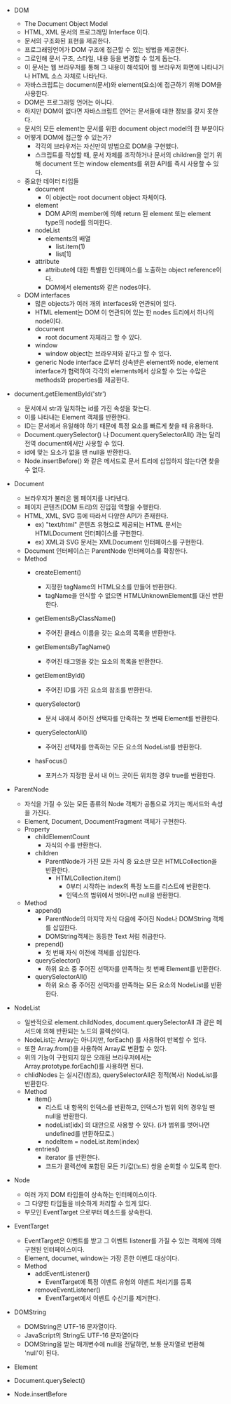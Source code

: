 * DOM
    * The Document Object Model
    * HTML, XML 문서의 프로그래밍 Interface 이다.
    * 문서의 구조화된 표현을 제공한다.
    * 프로그래밍언어가 DOM 구조에 접근할 수 있는 방법을 제공한다.
    * 그로인해 문서 구조, 스타일, 내용 등을 변경할 수 있게 돕는다.
    * 이 문서는 웹 브라우저를 통해 그 내용이 해석되어 웹 브라우저 화면에 나타나거나 HTML 소스 자체로 나타난다.
    * 자바스크립트는 document(문서)와 element(요소)에 접근하기 위해 DOM을 사용한다.
    * DOM은 프로그래밍 언어는 아니다.
    * 하지만 DOM이 없다면 자바스크립트 언어는 문서들에 대한 정보를 갖지 못한다.
    * 문서의 모든 element는 문서를 위한 document object model의 한 부분이다
    * 어떻게 DOM에 접근할 수 있는가?
        * 각각의 브라우저는 자신만의 방법으로 DOM을 구현했다.
        * 스크립트를 작성할 때, 문서 자체를 조작하거나 문서의 children을 얻기 위해 document 또는 window elements를 위한 API를 즉시 사용할 수 있다.
    * 중요한 데이터 타입들
        * document
            * 이 object는 root document object 자체이다.
        * element
            * DOM API의 member에 의해 return 된 element 또는 element type의 node를 의미한다.
        * nodeList
            * elements의 배열
                * list.item(1)
                * list[1]
        * attribute
            * attribute에 대한 특별한 인터페이스를 노출하는 object reference이다.
            * DOM에서 elements와 같은 nodes이다.
    * DOM interfaces
        * 많은 objects가 여러 개의 interfaces와 연관되어 있다.
        * HTML element는 DOM 이 연관되어 있는 한 nodes 트리에서 하나의 node이다.
        * document
            * root document 자체라고 할 수 있다.
        * window
            * window object는 브라우저와 같다고 할 수 있다.
        * generic Node interface 로부터 상속받은 element와 node, element interface가 협력하여 각각의 elements에서 상요할 수 있는 수많은 methods와 properties를 제공한다.




* document.getElementById('str')
    * 문서에서 str과 일치하는 id를 가진 속성을 찾는다.
    * 이를 나타내는 Element 객체를 반환한다.
    * ID는 문서에서 유일해야 하기 때문에 특정 요소를 빠르게 찾을 때 유용하다.
    * Document.querySelector() 나 Document.querySelectorAll() 과는 달리 전역 document에서만 사용할 수 있다.
    * id에 맞는 요소가 없을 땐 null을 반환한다.
    * Node.insertBefore() 와 같은 메서드로 문서 트리에 삽입하지 않는다면 찾을 수 없다.

* Document
    * 브라우저가 불러온 웹 페이지를 나타낸다.
    * 페이지 콘텐츠(DOM 트리)의 진입점 역할을 수행한다.
    * HTML, XML, SVG 등에 따라서 다양한 API가 존재한다.
        * ex) "text/html" 콘텐츠 유형으로 제공되는 HTML 문서는 HTMLDocument 인터페이스를 구현한다.
        * ex) XML과 SVG 문서는 XMLDocument 인터페이스를 구현한다.
    * Document 인터페이스는 ParentNode 인터페이스를 확장한다.
    * Method
        * createElement()
            * 지정한 tagName의 HTML요소를 만들어 반환한다.
            * tagName을 인식할 수 없으면 HTMLUnknownElement를 대신 반환한다.
            
        * getElementsByClassName()
            * 주어진 클래스 이름을 갖는 요소의 목록을 반환한다.
        * getElementsByTagName()
            * 주어진 태그명을 갖는 요소의 목록을 반환한다.
        * getElementById()
            * 주어진 ID를 가진 요소의 참조를 반환한다.
        * querySelector()
            * 문서 내에서 주어진 선택자를 만족하는 첫 번째 Element를 반환한다.
        * querySelectorAll()
            * 주어진 선택자를 만족하는 모든 요소의 NodeList를 반환한다.
        * hasFocus()
            * 포커스가 지정한 문서 내 어느 곳이든 위치한 경우 true를 반환한다.
        

* ParentNode
    * 자식을 가질 수 있는 모든 종류의 Node 객체가 공통으로 가지는 메서드와 속성을 가진다.
    * Element, Document, DocumentFragment 객체가 구현한다.
    * Property
        * childElementCount
            * 자식의 수를 반환한다.
        * children
            * ParentNode가 가진 모든 자식 중 요소만 모은 HTMLCollection을 반환한다.
                * HTMLCollection.item() 
                    * 0부터 시작하는 index의 특정 노드를 리스트에 반환한다.
                    * 인덱스의 범위에서 벗어나면 null을 반환한다.
    * Method
        * append()
            * ParentNode의 마지막 자식 다음에 주어진 Node나 DOMString 객체를 삽입한다.
            * DOMString객체는 동등한 Text 처럼 취급한다.
        * prepend()
            * 첫 번째 자식 이전에 객체를 삽입한다.
        * querySelector()
            * 하위 요소 중 주어진 선택자를 만족하는 첫 번째 Element를 반환한다.
        * querySelectorAll()
            * 하위 요소 중 주어진 선택자를 만족하는 모든 요소의 NodeList를 반환한다.

* NodeList
    * 일반적으로 element.childNodes, document.querySelectorAll 과 같은 메서드에 의해 반환되는 노드의 콜렉션이다.
    * NodeList는 Array는 아니지만, forEach() 를 사용하여 반복할 수 있다.
    * 또한 Array.from()을 사용하여 Array로 변환할 수 있다.
    * 위의 기능이 구현되지 않은 오래된 브라우저에서는 Array.prototype.forEach()를 사용하면 된다.
    * chlidNodes 는 실시간(참조), querySelectorAll은 정적(복사) NodeList를 반환한다.
    * Method
        * item()
            * 리스트 내 항목의 인덱스를 반환하고, 인덱스가 범위 외의 경우일 땐 null을 반환한다.
            * nodeList[idx] 의 대안으로 사용할 수 있다. (i가 범위를 벗어나면 undefined를 반환하므로.)
            * nodeItem = nodeList.item(index)
        * entries()
            * iterator 를 반환한다.
            * 코드가 콜렉션에 포함된 모든 키/값(노드) 쌍을 순회할 수 있도록 한다.

* Node
    * 여러 가지 DOM 타입들이 상속하는 인터페이스이다.
    * 그 다양한 타입들을 비슷하게 처리할 수 있게 있다.
    * 부모인 EventTarget 으로부터 메소드를 상속한다.

* EventTarget
    * EventTarget은 이벤트를 받고 그 이벤트 listener를 가질 수 있는 객체에 의해 구현된 인터페이스이다.
    * Element, documet, window는 가장 흔한 이벤트 대상이다.
    * Method
        * addEventListener()
            * EventTarget에 특정 이벤트 유형의 이벤트 처리기를 등록
        * removeEventListener()
            * EventTarget에서 이벤트 수신기를 제거한다.

* DOMString
    * DOMString은 UTF-16 문자열이다.
    * JavaScript의 String도 UTF-16 문자열이다
    * DOMString을 받는 매개변수에 null을 전달하면, 보통 문자열로 변환해 'null'이 된다.
* Element

* Document.querySelect()
* Node.insertBefore